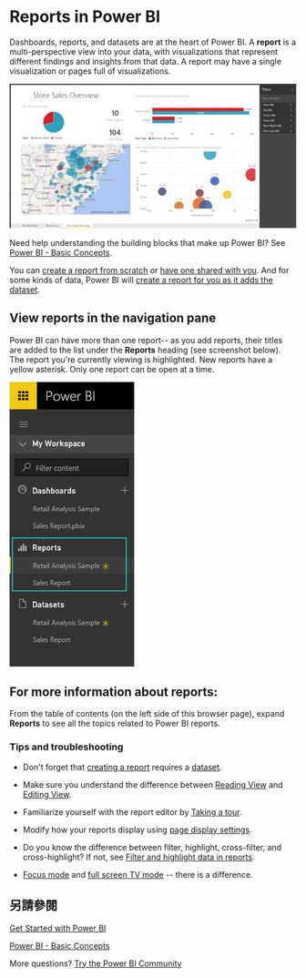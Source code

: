 <properties
   pageTitle="Reports in Power BI"
   description="Reports in Power BI"
   services="powerbi"
   documentationCenter=""
   authors="mihart"
   manager="mblythe"
   backup=""
   editor=""
   tags=""
   qualityFocus="no"
   qualityDate=""/>

<tags
   ms.service="powerbi"
   ms.devlang="NA"
   ms.topic="article"
   ms.tgt_pltfrm="NA"
   ms.workload="powerbi"
   ms.date="10/05/2016"
   ms.author="mihart"/>
# Reports in Power BI

Dashboards, reports, and datasets are at the heart of Power BI. A <bpt id="p1">**</bpt>report<ept id="p1">**</ept> is a multi-perspective view into your data, with visualizations that represent different findings and insights from that data.  A report may have a single visualization or pages full of visualizations.

![](media/powerbi-service-reports/reportview.png)

Need help understanding the building blocks that make up Power BI?  See <bpt id="p1">[</bpt>Power BI - Basic Concepts<ept id="p1">](powerbi-service-basic-concepts.md)</ept>.

You can <bpt id="p1">[</bpt>create a report from scratch<ept id="p1">](powerbi-service-create-a-new-report.md)</ept> or <bpt id="p2">[</bpt>have one shared with you<ept id="p2">](powerbi-service-share-unshare-dashboard.md)</ept>. And for some kinds of data, Power BI will <bpt id="p1">[</bpt>create a report for you as it adds the dataset<ept id="p1">](powerbi-service-get-data.md)</ept>.  


## View reports in the navigation pane

Power BI can have more than one report-- as you add reports, their titles are added to the list under the <bpt id="p1">**</bpt>Reports<ept id="p1">**</ept> heading (see screenshot below). The report you're currently viewing is highlighted. New reports have a yellow asterisk. Only one report can be open at a time.

![](media/powerbi-service-reports/navigator.png)

## For more information about reports:

From the table of contents (on the left side of this browser page), expand <bpt id="p1">**</bpt>Reports<ept id="p1">**</ept> to see all the topics related to Power BI reports.

### Tips and troubleshooting

- Don't forget that <bpt id="p1">[</bpt>creating a report<ept id="p1">](powerbi-service-create-a-new-report.md)</ept>  requires a <bpt id="p2">[</bpt>dataset<ept id="p2">](powerbi-service-get-data.md)</ept>.  

- Make sure you understand the difference between <bpt id="p1">[</bpt>Reading View<ept id="p1">](powerbi-service-interact-with-a-report-in-reading-view.md)</ept> and <bpt id="p2">[</bpt>Editing View<ept id="p2">](powerbi-service-interact-with-a-report-in-editing-view.md)</ept>. 

- Familiarize yourself with the report editor by <bpt id="p1">[</bpt>Taking a tour<ept id="p1">](powerbi-service-the-report-editor-take-a-tour.md)</ept>.

- Modify how your reports display using <bpt id="p1">[</bpt>page display settings<ept id="p1">](powerbi-service-change-report-display-settings.md)</ept>.

- Do you know the difference between filter, highlight, cross-filter, and cross-highlight? If not, see <bpt id="p1">[</bpt>Filter and highlight data in reports<ept id="p1">](powerbi-service-about-filters-and-highlighting-in-reports.md)</ept>.

- <bpt id="p1">[</bpt>Focus mode<ept id="p1">](powerbi-service-move-and-resize-a-visualization.md)</ept> and <bpt id="p2">[</bpt>full screen TV mode<ept id="p2">](powerbi-service-dash-and-reports-fullscreen.md)</ept> -- there is a difference.


## 另請參閱

[Get Started with Power BI](powerbi-service-get-started.md) 

[Power BI - Basic Concepts](powerbi-service-basic-concepts.md)

More questions? [Try the Power BI Community](http://community.powerbi.com/)
